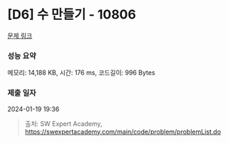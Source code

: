 # [D6] 수 만들기 - 10806 

[문제 링크](https://swexpertacademy.com/main/code/problem/problemDetail.do?contestProbId=AXTC4piqD_IDFASe) 

### 성능 요약

메모리: 14,188 KB, 시간: 176 ms, 코드길이: 996 Bytes

### 제출 일자

2024-01-19 19:36



> 출처: SW Expert Academy, https://swexpertacademy.com/main/code/problem/problemList.do